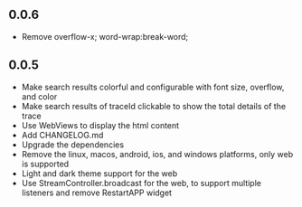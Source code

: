 ## 0.0.6
- Remove overflow-x; word-wrap:break-word; 
## 0.0.5
- Make search results colorful and configurable with font size, overflow, and color
- Make search results of traceId clickable to show the total details of the trace
- Use WebViews to display the html content
- Add CHANGELOG.md
- Upgrade the dependencies
- Remove the linux, macos, android, ios, and windows platforms, only web is supported
- Light and dark theme support for the web
- Use StreamController.broadcast for the web, to support multiple listeners and remove RestartAPP widget
